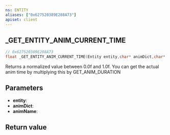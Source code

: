 ```yaml
---
ns: ENTITY
aliases: ["0x627520389E288A73"]
apiset: client
---
```

## _GET_ENTITY_ANIM_CURRENT_TIME

```c
// 0x627520389E288A73
float _GET_ENTITY_ANIM_CURRENT_TIME(Entity entity,char* animDict,char* animName);
```

Returns a normalized value between 0.0f and 1.0f. You can get the actual anim time by multiplying this by GET_ANIM_DURATION

## Parameters
* **entity**:
* **animDict**:
* **animName**:

## Return value